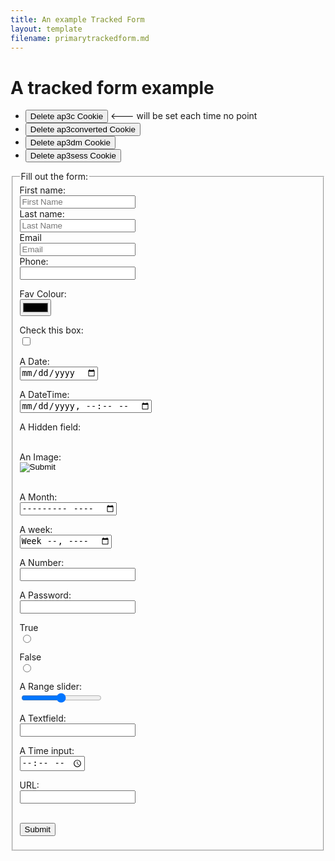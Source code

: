 ```yaml
---
title: An example Tracked Form
layout: template
filename: primarytrackedform.md
--- 
```

<!-- Autopilot robert capture code -->
<script>
	window.ap3c = window.ap3c || {};
	var ap3c = window.ap3c;
	ap3c.cmd = ap3c.cmd || [];
	ap3c.cmd.push(function() {
		ap3c.init('YdOVzkqoVlq0G5Pscm9iZXJ0', 'https://capture-api-master.stgautopilotapp.com/');
		ap3c.track({v: 0});
	});
	var s, t; s = document.createElement('script'); s.type = 'text/javascript'; s.src = "https://static.ap3stg.com/capture/master/capture.js";
	t = document.getElementsByTagName('script')[0]; t.parentNode.insertBefore(s, t);
</script>

<script>
let delete_cookie = function(name) {
    document.cookie = name +'=; Path=/; Expires=Thu, 01 Jan 1970 00:00:01 GMT;';
	console.log("Deleted ", name, "cookie");
};
</script>


# A tracked form example

* <button onclick="delete_cookie('ap3c')">Delete ap3c Cookie</button> <--- will be set each time no point
* <button onclick="delete_cookie('ap3converted')">Delete ap3converted Cookie</button>
* <button onclick="delete_cookie('ap3dm')">Delete ap3dm Cookie</button>
* <button onclick="delete_cookie('ap3sess')">Delete ap3sess Cookie</button>




<fieldset>
    <legend>Fill out the form:</legend>
<form id="allfieldsform" action="">
  <label for="fname">First name:</label><br>
  <input type="text" id="fname" name="fname" placeholder="First Name"/><br>
  <label for="lname">Last name:</label><br>
  <input type="text" id="lname" name="lname" placeholder="Last Name"/><br>
  <label for="email">Email</label><br>
  <input type="email" id="email" name="email" placeholder="Email"/><br>
  <label for="phone">Phone:</label><br>
  <input type="tel" id="phone" name="phone"><br>

  <label for="color">Fav Colour:</label><br>
  <input type="color" id="color" name="color"/><br>

  <label for="checkbox">Check this box:</label><br>
  <input type="checkbox" id="checkbox" name="checkbox" value="checked!"/><br>

<label for="date">A Date:</label><br>
<input type="date" id="date" name="date"/><br>

<label for="datetime">A DateTime:</label><br>
<input type="datetime-local" id="datetime" name="datetime"/><br>

<label for="hidden">A Hidden field:</label><br>
<input type="hidden" id="hidden" name="hidden" value="hiddenvalue"/><br>

<label for="image">An Image:</label><br>
<input type="image" id="image" name="image"/><br><br>



<label for="month">A Month:</label><br>
<input type="month" id="month" name="month"/><br>

<label for="week">A week:</label><br>
<input type="week" name="week" id="week"/><br>

<label for="number">A Number:</label><br>
<input type="number" id="number" name="number"/><br>

<label for="password">A Password:</label><br>
<input type="password" id="password" name="password"/><br>

<label for="radio1">True</label><br>
<input type="radio" id="radio1" name="radio" value="true"/><br>

<label for="radio2">False</label><br>
<input type="radio" id="radio2" name="radio" value="false"/><br>

<label for="range">A Range slider:</label><br>
<input type="range" id="range" name="range"/><br>

<label for="text">A Textfield:</label><br>
<input type="text" id="text" name="text"/><br>

<label for="time">A Time input:</label><br>
<input type="time" id="time" name="time"/><br>

<label for="url">URL:</label><br>
<input type="url" id="url" name="url"/><br><br>
 
  <input type="submit" value="Submit"/>
</form> 

</fieldset>


